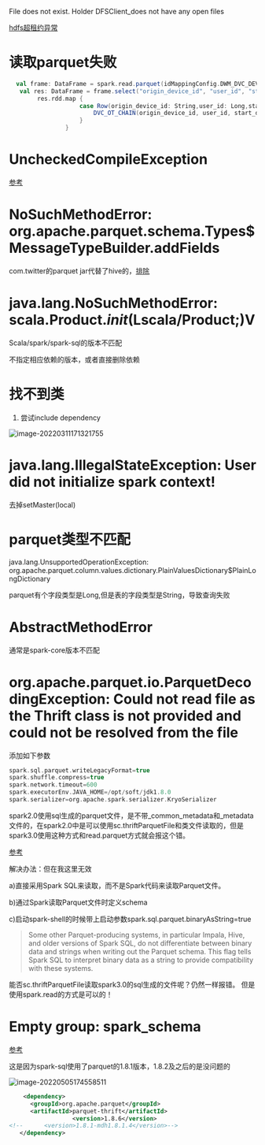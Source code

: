 File does not exist. Holder DFSClient_does not have any open files

[hdfs超租约异常](https://www.cnblogs.com/wangxiaowei/p/3317479.html)

# 读取parquet失败

```scala
  val frame: DataFrame = spark.read.parquet(idMappingConfig.DWM_DVC_DEVICE_CHAIN + suffix) //.na.drop()
   val res: DataFrame = frame.select("origin_device_id", "user_id", "start_day", "prod_cat_name", "sn", "del_flg").na.fill("")
        res.rdd.map {
                    case Row(origin_device_id: String,user_id: Long,start_day: Long,prod_cat_name: String,sn: String,del_flg: Int) => {
                        DVC_OT_CHAIN(origin_device_id, user_id, start_day.toString, prod_cat_name, end_day, sn, del_flg)
                    }
                }
```

# UncheckedCompileException

[参考](https://newbedev.com/spark-sql-fails-with-java-lang-noclassdeffounderror-org-codehaus-commons-compiler-uncheckedcompileexception)

# NoSuchMethodError: org.apache.parquet.schema.Types$MessageTypeBuilder.addFields

com.twitter的parquet jar代替了hive的，[排除](https://cdap.atlassian.net/browse/CDAP-7082?page=com.atlassian.jira.plugin.system.issuetabpanels%3Acomment-tabpanel)

# java.lang.NoSuchMethodError: scala.Product.$init$(Lscala/Product;)V

Scala/spark/spark-sql的版本不匹配

不指定相应依赖的版本，或者直接删除依赖

# 找不到类

1. 尝试include dependency

![image-20220311171321755](https://piggo-picture.oss-cn-hangzhou.aliyuncs.com/image/image-20220311171321755.png)

# java.lang.IllegalStateException: User did not initialize spark context!

去掉setMaster(local)

# parquet类型不匹配

 java.lang.UnsupportedOperationException: org.apache.parquet.column.values.dictionary.PlainValuesDictionary$PlainLongDictionary

parquet有个字段类型是Long,但是表的字段类型是String，导致查询失败

# AbstractMethodError

通常是spark-core版本不匹配

# org.apache.parquet.io.ParquetDecodingException: Could not read file as the Thrift class is not provided and could not be resolved from the file

添加如下参数

```scala
spark.sql.parquet.writeLegacyFormat=true
spark.shuffle.compress=true
spark.network.timeout=600
spark.executorEnv.JAVA_HOME=/opt/soft/jdk1.8.0
spark.serializer=org.apache.spark.serializer.KryoSerializer
```

spark2.0使用sql生成的parquet文件，是不带_common_metadata和_metadata文件的，在spark2.0中是可以使用sc.thriftParquetFile和类文件读取的，但是spark3.0使用这种方式和read.parquet方式就会报这个错。

[参考](https://www.toutiao.com/article/6694170358016115203/?app=news_article&timestamp=1649424210&use_new_style=1&req_id=202204082123300102112180391026D3F8&group_id=6694170358016115203&share_token=22D4F45D-2D84-464B-B8DA-E03C3ED28B9B)

解决办法：但在我这里无效

a)直接采用Spark SQL来读取，而不是Spark代码来读取Parquet文件。

b)通过Spark读取Parquet文件时定义schema

c)启动spark-shell的时候带上启动参数spark.sql.parquet.binaryAsString=true

> Some other Parquet-producing systems, in particular Impala, Hive, and older versions of Spark SQL, do not differentiate between binary data and strings when writing out the Parquet schema. This flag tells Spark SQL to interpret binary data as a string to provide compatibility with these systems.

能否sc.thriftParquetFile读取spark3.0的sql生成的文件呢？仍然一样报错。 但是使用spark.read的方式是可以的！

# Empty group: spark_schema

[参考](https://stackoverflow.com/questions/48034825/why-does-streaming-query-fail-with-invalidschemaexception-a-group-type-can-not)

这是因为spark-sql使用了parquet的1.8.1版本，1.8.2及之后的是没问题的

![image-20220505174558511](https://piggo-picture.oss-cn-hangzhou.aliyuncs.com/image/image-20220505174558511.png)

```xml
    <dependency>
      <groupId>org.apache.parquet</groupId>
      <artifactId>parquet-thrift</artifactId>
                  <version>1.8.6</version>
<!--      <version>1.8.1-mdh1.8.1.4</version>-->
   </dependency>
```

